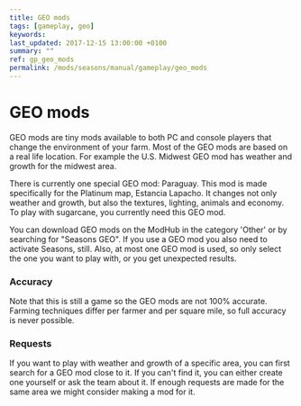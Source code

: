 ```yaml
---
title: GEO mods
tags: [gameplay, geo]
keywords:
last_updated: 2017-12-15 13:00:00 +0100
summary: ""
ref: gp_geo_mods
permalink: /mods/seasons/manual/gameplay/geo_mods
---
```


# GEO mods

GEO mods are tiny mods available to both PC and console players that change the environment of your farm. Most of the GEO mods are based on a real life location. For example the U.S. Midwest GEO mod has weather and growth for the midwest area.

There is currently one special GEO mod: Paraguay. This mod is made specifically for the Platinum map, Estancia Lapacho. It changes not only weather and growth, but also the textures, lighting, animals and economy. To play with sugarcane, you currently need this GEO mod.

You can download GEO mods on the ModHub in the category 'Other' or by searching for "Seasons GEO". If you use a GEO mod you also need to activate Seasons, still. Also, at most one GEO mod is used, so only select the one you want to play with, or you get unexpected results.

### Accuracy

Note that this is still a game so the GEO mods are not 100% accurate. Farming techniques differ per farmer and per square mile, so full accuracy is never possible.

### Requests

If you want to play with weather and growth of a specific area, you can first search for a GEO mod close to it. If you can't find it, you can either create one yourself or ask the team about it.
If enough requests are made for the same area we might consider making a mod for it.
